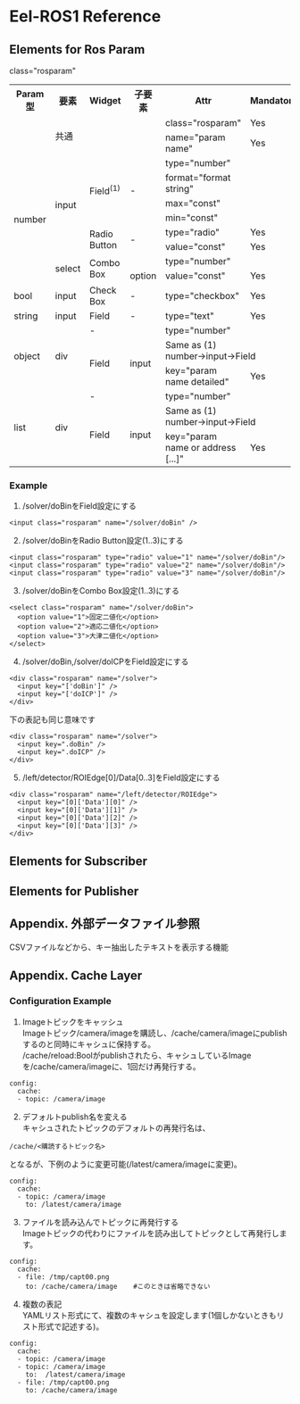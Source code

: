 # Eel-ROS1 Reference

## Elements for Ros Param

class="rosparam"

<table>
<tr><th>Param型<th>要素<th>Widget<th>子要素<th>Attr<th>Mandatory</td>
<tr><td rowspan="2"><td colspan="3" rowspan="2">共通<td>class="rosparam"<td>Yes
<tr><td>name="param name"<td>Yes
<tr><td rowspan="8">number<td rowspan="6">input<td rowspan="4">Field<sup>(1)</sup><td rowspan="4">-<td>type="number"<td>
<tr><td>format="format string"<td>
<tr><td>max="const"<td>
<tr><td>min="const"<td>
<tr><td rowspan="2">Radio Button<td rowspan="2">-<td>type="radio"<td>Yes
<tr><td>value="const"<td>Yes
<tr><td rowspan="2">select<td rowspan="2">Combo Box<td><td>type="number"<td>
<tr><td>option<td>value="const"<td>Yes
<tr><td>bool<td>input<td>Check Box<td>-<td>type="checkbox"<td>Yes
<tr><td>string<td>input<td>Field<td>-<td>type="text"<td>Yes
<tr><td rowspan="3">object<td rowspan="3">div<td>-<td><td>type="number"<td>
<tr><td rowspan="2">Field<td rowspan="2">input<td colspan="2">Same as (1) number&rarr;input&rarr;Field
<tr><td>key="param name detailed"<td>Yes
<tr><td rowspan="3">list<td rowspan="3">div<td>-<td><td>type="number"<td>
<tr><td rowspan="2">Field<td rowspan="2">input<td colspan="2">Same as (1) number&rarr;input&rarr;Field
<tr><td>key="param name or address [...]"<td>Yes
</table>

### Example

1. /solver/doBinをField設定にする
~~~
<input class="rosparam" name="/solver/doBin" />
~~~

2. /solver/doBinをRadio Button設定(1..3)にする
~~~
<input class="rosparam" type="radio" value="1" name="/solver/doBin"/>
<input class="rosparam" type="radio" value="2" name="/solver/doBin"/> 
<input class="rosparam" type="radio" value="3" name="/solver/doBin"/> 
~~~

3. /solver/doBinをCombo Box設定(1..3)にする
~~~
<select class="rosparam" name="/solver/doBin">
  <option value="1">固定二値化</option>
  <option value="2">適応二値化</option>
  <option value="3">大津二値化</option>
</select>
~~~

4. /solver/doBin,/solver/doICPをField設定にする
~~~
<div class="rosparam" name="/solver">
  <input key="['doBin']" />
  <input key="['doICP']" />
</div>
~~~
下の表記も同じ意味です
~~~
<div class="rosparam" name="/solver">
  <input key=".doBin" />
  <input key=".doICP" />
</div>
~~~

5. /left/detector/ROIEdge[0]/Data[0..3]をField設定にする
~~~
<div class="rosparam" name="/left/detector/ROIEdge">
  <input key="[0]['Data'][0]" />
  <input key="[0]['Data'][1]" />
  <input key="[0]['Data'][2]" />
  <input key="[0]['Data'][3]" />
</div>
~~~

## Elements for Subscriber

## Elements for Publisher

## Appendix. 外部データファイル参照
CSVファイルなどから、キー抽出したテキストを表示する機能

## Appendix. Cache Layer
### Configuration Example
1. Imageトピックをキャッシュ  
Imageトピック/camera/imageを購読し、/cache/camera/imageにpublishするのと同時にキャシュに保持する。  
/cache/reload:Boolがpublishされたら、キャシュしているImageを/cache/camera/imageに、1回だけ再発行する。
~~~
config:
  cache:
  - topic: /camera/image
~~~

2. デフォルトpublish名を変える  
キャシュされたトピックのデフォルトの再発行名は、
~~~
/cache/<購読するトピック名>
~~~
となるが、下例のように変更可能(/latest/camera/imageに変更)。
~~~
config:
  cache:
  - topic: /camera/image
    to: /latest/camera/image
~~~

3. ファイルを読み込んでトピックに再発行する  
Imageトピックの代わりにファイルを読み出してトピックとして再発行します。
~~~
config:
  cache:
  - file: /tmp/capt00.png
    to: /cache/camera/image    #このときは省略できない
~~~

4. 複数の表記  
YAMLリスト形式にて、複数のキャシュを設定します(1個しかないときもリスト形式で記述する)。

~~~
config:
  cache:
  - topic: /camera/image
  - topic: /camera/image
    to:  /latest/camera/image
  - file: /tmp/capt00.png
    to: /cache/camera/image
~~~
